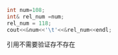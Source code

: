 ```cpp
int num=108;
int& rel_num =num;
rel_num = 118;
cout<<&num<<'\t'<<&rel_num<<endl;
```

引用不需要验证存不存在